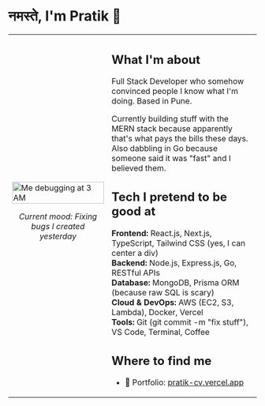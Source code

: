 # नमस्ते, I'm Pratik 👋

<table>
<tr>
<td width="40%">
<img src="https://media.giphy.com/media/13HgwGsXF0aiGY/giphy.gif" width="100%" alt="Me debugging at 3 AM"/>
<p align="center"><i>Current mood: Fixing bugs I created yesterday</i></p>
</td>
<td width="60%">

## What I'm about

Full Stack Developer who somehow convinced people I know what I'm doing. Based in Pune.

Currently building stuff with the MERN stack because apparently that's what pays the bills these days. Also dabbling in Go because someone said it was "fast" and I believed them.

## Tech I pretend to be good at

**Frontend:** React.js, Next.js, TypeScript, Tailwind CSS (yes, I can center a div)  
**Backend:** Node.js, Express.js, Go, RESTful APIs  
**Database:** MongoDB, Prisma ORM (because raw SQL is scary)  
**Cloud & DevOps:** AWS (EC2, S3, Lambda), Docker, Vercel  
**Tools:** Git (git commit -m "fix stuff"), VS Code, Terminal, Coffee


## Where to find me

-   💼 Portfolio: [pratik-cv.vercel.app](http://pratik-cv.vercel.app/)

</td>
</tr>
</table>
